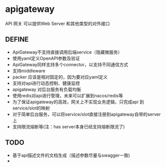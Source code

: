 # apigateway

API 网关 可以提供Web Server 和其他类型的对外接口

## DEFINE

- ApiGateway不支持直接调用后端service（隐藏微服务）
- 使用yaml定义OpenAPI参数及验证
- ApiGateway同样支持多个connector，以支持不同通信方式
- 支持middleware
- packer 应该是相对固定的，因为要对应yaml定义
- 支持对api进行动态控制、健康监控
- apigateway 对后台服务有负载均衡
- 使用redis对api进行管理，未来可以扩展到nacos/redis等
- 为了保证apigateway的高效，网关上不实现业务逻辑，只完成api 到 service/slot的映射
- 对于简单后台服务，可以将service/slot直接注册到apigateway自带的server上
- 支持限流熔断等(注：has server本身已经支持熔断限流了)

## TODO

- 基于api描述文件的文档生成（描述参数尽量与swagger一致)
- 